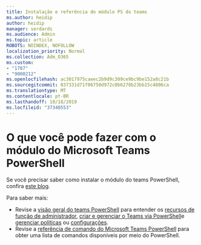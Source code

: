 ```yaml
---
title: Instalação e referência do módulo PS do teams
ms.author: heidip
author: heidip
manager: serdards
ms.audience: Admin
ms.topic: article
ROBOTS: NOINDEX, NOFOLLOW
localization_priority: Normal
ms.collection: Adm_O365
ms.custom:
- "1787"
- "9000212"
ms.openlocfilehash: ac3017975caeec2b9d9c309ce9bc9be152a8c21b
ms.sourcegitcommit: 037331d71f06750d972c0b6278b23bb15c4806ca
ms.translationtype: MT
ms.contentlocale: pt-BR
ms.lasthandoff: 10/18/2019
ms.locfileid: "37340553"
---
```

# <a name="what-you-can-accomplish-with-microsoft-teams-powershell-module"></a>O que você pode fazer com o módulo do Microsoft Teams PowerShell

Se você precisar saber como instalar o módulo do teams PowerShell, confira [este blog](https://blogs.technet.microsoft.com/skypehybridguy/2017/11/07/microsoft-teams-powershell-support/).

Para saber mais:

- Revise a [visão geral do teams PowerShell](https://docs.microsoft.com/MicrosoftTeams/teams-powershell-overview) para entender os [recursos de função de administrador](https://docs.microsoft.com/MicrosoftTeams/using-admin-roles), [criar e gerenciar o Teams via PowerShell](https://docs.microsoft.com/MicrosoftTeams/teams-powershell-overview#creating-and-managing-teams-via-powershell)e [gerenciar políticas](https://docs.microsoft.com/MicrosoftTeams/teams-powershell-overview#managing-policies-via-powershell) ou [configurações](https://docs.microsoft.com/MicrosoftTeams/teams-powershell-overview#managing-configurations-via-powershell). 
- Revise a [referência de comando do Microsoft Teams PowerShell](https://docs.microsoft.com/powershell/module/teams/?view=teams-ps) para obter uma lista de comandos disponíveis por meio do PowerShell. 
